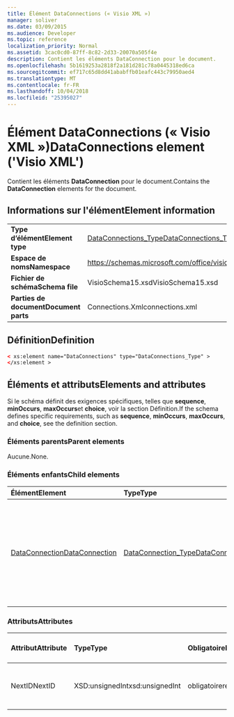 ```yaml
---
title: Élément DataConnections (« Visio XML »)
manager: soliver
ms.date: 03/09/2015
ms.audience: Developer
ms.topic: reference
localization_priority: Normal
ms.assetid: 3cac0cd0-87ff-8c82-2d33-20070a505f4e
description: Contient les éléments DataConnection pour le document.
ms.openlocfilehash: 5b1619253a2818f2a181d281c78a0445318ed6ca
ms.sourcegitcommit: ef717c65d8dd41ababffb01eafc443c79950aed4
ms.translationtype: MT
ms.contentlocale: fr-FR
ms.lasthandoff: 10/04/2018
ms.locfileid: "25395027"
---
```

# <a name="dataconnections-element-visio-xml"></a><span data-ttu-id="b2cc2-103">Élément DataConnections (« Visio XML »)</span><span class="sxs-lookup"><span data-stu-id="b2cc2-103">DataConnections element ('Visio XML')</span></span>

<span data-ttu-id="b2cc2-104">Contient les éléments **DataConnection** pour le document.</span><span class="sxs-lookup"><span data-stu-id="b2cc2-104">Contains the **DataConnection** elements for the document.</span></span> 
  
## <a name="element-information"></a><span data-ttu-id="b2cc2-105">Informations sur l'élément</span><span class="sxs-lookup"><span data-stu-id="b2cc2-105">Element information</span></span>

|||
|:-----|:-----|
|<span data-ttu-id="b2cc2-106">**Type d’élément**</span><span class="sxs-lookup"><span data-stu-id="b2cc2-106">**Element type**</span></span> <br/> |[<span data-ttu-id="b2cc2-107">DataConnections_Type</span><span class="sxs-lookup"><span data-stu-id="b2cc2-107">DataConnections_Type</span></span>](dataconnections_type-complextypevisio-xml.md) <br/> |
|<span data-ttu-id="b2cc2-108">**Espace de noms**</span><span class="sxs-lookup"><span data-stu-id="b2cc2-108">**Namespace**</span></span> <br/> |https://schemas.microsoft.com/office/visio/2012/main  <br/> |
|<span data-ttu-id="b2cc2-109">**Fichier de schéma**</span><span class="sxs-lookup"><span data-stu-id="b2cc2-109">**Schema file**</span></span> <br/> |<span data-ttu-id="b2cc2-110">VisioSchema15.xsd</span><span class="sxs-lookup"><span data-stu-id="b2cc2-110">VisioSchema15.xsd</span></span>  <br/> |
|<span data-ttu-id="b2cc2-111">**Parties de document**</span><span class="sxs-lookup"><span data-stu-id="b2cc2-111">**Document parts**</span></span> <br/> |<span data-ttu-id="b2cc2-112">Connections.Xml</span><span class="sxs-lookup"><span data-stu-id="b2cc2-112">connections.xml</span></span>  <br/> |
   
## <a name="definition"></a><span data-ttu-id="b2cc2-113">Définition</span><span class="sxs-lookup"><span data-stu-id="b2cc2-113">Definition</span></span>

```XML
< xs:element name="DataConnections" type="DataConnections_Type" >
</xs:element >
```

## <a name="elements-and-attributes"></a><span data-ttu-id="b2cc2-114">Éléments et attributs</span><span class="sxs-lookup"><span data-stu-id="b2cc2-114">Elements and attributes</span></span>

<span data-ttu-id="b2cc2-115">Si le schéma définit des exigences spécifiques, telles que **sequence**, **minOccurs**, **maxOccurs**et **choice**, voir la section Définition.</span><span class="sxs-lookup"><span data-stu-id="b2cc2-115">If the schema defines specific requirements, such as **sequence**, **minOccurs**, **maxOccurs**, and **choice**, see the definition section.</span></span> 
  
### <a name="parent-elements"></a><span data-ttu-id="b2cc2-116">Éléments parents</span><span class="sxs-lookup"><span data-stu-id="b2cc2-116">Parent elements</span></span>

<span data-ttu-id="b2cc2-117">Aucune.</span><span class="sxs-lookup"><span data-stu-id="b2cc2-117">None.</span></span>
  
### <a name="child-elements"></a><span data-ttu-id="b2cc2-118">Éléments enfants</span><span class="sxs-lookup"><span data-stu-id="b2cc2-118">Child elements</span></span>

|<span data-ttu-id="b2cc2-119">**Élément**</span><span class="sxs-lookup"><span data-stu-id="b2cc2-119">**Element**</span></span>|<span data-ttu-id="b2cc2-120">**Type**</span><span class="sxs-lookup"><span data-stu-id="b2cc2-120">**Type**</span></span>|<span data-ttu-id="b2cc2-121">**Description**</span><span class="sxs-lookup"><span data-stu-id="b2cc2-121">**Description**</span></span>|
|:-----|:-----|:-----|
|[<span data-ttu-id="b2cc2-122">DataConnection</span><span class="sxs-lookup"><span data-stu-id="b2cc2-122">DataConnection</span></span>](dataconnection-element-dataconnections_type-complextypevisio-xml.md) <br/> |[<span data-ttu-id="b2cc2-123">DataConnection_Type</span><span class="sxs-lookup"><span data-stu-id="b2cc2-123">DataConnection_Type</span></span>](dataconnection_type-complextypevisio-xml.md) <br/> |<span data-ttu-id="b2cc2-124">Analyse la communication entre un ou plusieurs éléments **DataRecordset** et une source de données non XML.</span><span class="sxs-lookup"><span data-stu-id="b2cc2-124">Abstracts communication between one or more **DataRecordset** elements and a non-XML data source.</span></span>  <br/> |
   
### <a name="attributes"></a><span data-ttu-id="b2cc2-125">Attributs</span><span class="sxs-lookup"><span data-stu-id="b2cc2-125">Attributes</span></span>

|<span data-ttu-id="b2cc2-126">**Attribut**</span><span class="sxs-lookup"><span data-stu-id="b2cc2-126">**Attribute**</span></span>|<span data-ttu-id="b2cc2-127">**Type**</span><span class="sxs-lookup"><span data-stu-id="b2cc2-127">**Type**</span></span>|<span data-ttu-id="b2cc2-128">**Obligatoire**</span><span class="sxs-lookup"><span data-stu-id="b2cc2-128">**Required**</span></span>|<span data-ttu-id="b2cc2-129">**Description**</span><span class="sxs-lookup"><span data-stu-id="b2cc2-129">**Description**</span></span>|<span data-ttu-id="b2cc2-130">**Valeurs possibles**</span><span class="sxs-lookup"><span data-stu-id="b2cc2-130">**Possible values**</span></span>|
|:-----|:-----|:-----|:-----|:-----|
|<span data-ttu-id="b2cc2-131">NextID</span><span class="sxs-lookup"><span data-stu-id="b2cc2-131">NextID</span></span>  <br/> |<span data-ttu-id="b2cc2-132">XSD:unsignedInt</span><span class="sxs-lookup"><span data-stu-id="b2cc2-132">xsd:unsignedInt</span></span>  <br/> |<span data-ttu-id="b2cc2-133">obligatoire</span><span class="sxs-lookup"><span data-stu-id="b2cc2-133">required</span></span>  <br/> |<span data-ttu-id="b2cc2-134">L’ID suivant disponible pour les nouvelles connexions.</span><span class="sxs-lookup"><span data-stu-id="b2cc2-134">The next available ID for new connections.</span></span>  <br/> |<span data-ttu-id="b2cc2-135">Valeurs du type xsd:unsignedInt.</span><span class="sxs-lookup"><span data-stu-id="b2cc2-135">Values of the xsd:unsignedInt type.</span></span>  <br/> |
   

